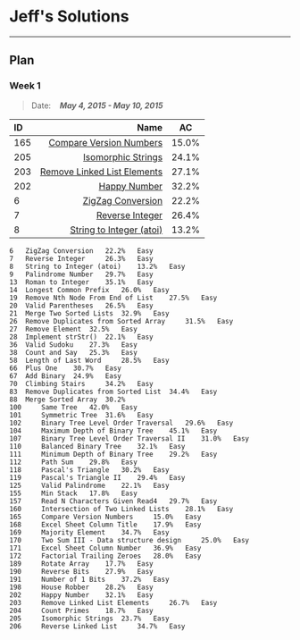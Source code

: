 # Jeff's Solutions
***
## Plan
### Week 1 
> Date:&nbsp;&nbsp;&nbsp; ***May 4, 2015 - May 10, 2015***

|ID       |  Name                      |   AC |
|:------- |--------------------------: |:-----:|
|165|	[Compare Version Numbers][165]|15.0%|
|205|	[Isomorphic Strings][205]|	24.1%|	
|203|	[Remove Linked List Elements][203]|	27.1%|	
|202|	[Happy Number][202]|	32.2%	|
|6	|[ZigZag Conversion][6]|	22.2%	|
|7	|[Reverse Integer][7]|	26.4%	|
|8	|[String to Integer (atoi)][8]|	13.2%	|

[165]:https://leetcode.com/problems/compare-version-numbers/
[205]:https://leetcode.com/problems/isomorphic-strings/
[203]:https://leetcode.com/problems/remove-linked-list-elements/
[202]:https://leetcode.com/problems/happy-number/
[6]:https://leetcode.com/problems/zigzag-conversion/
[7]:https://leetcode.com/problems/reverse-integer/
[8]:https://leetcode.com/problems/string-to-integer-atoi/

 	6 	ZigZag Conversion 	22.2% 	Easy
	7 	Reverse Integer 	26.3% 	Easy
	8 	String to Integer (atoi) 	13.2% 	Easy
	9 	Palindrome Number 	29.7% 	Easy
	13 	Roman to Integer 	35.1% 	Easy
	14 	Longest Common Prefix 	26.0% 	Easy
	19 	Remove Nth Node From End of List 	27.5% 	Easy
	20 	Valid Parentheses 	26.5% 	Easy
	21 	Merge Two Sorted Lists 	32.9% 	Easy
	26 	Remove Duplicates from Sorted Array 	31.5% 	Easy
	27 	Remove Element 	32.5% 	Easy
	28 	Implement strStr() 	22.1% 	Easy
	36 	Valid Sudoku 	27.3% 	Easy
	38 	Count and Say 	25.3% 	Easy
	58 	Length of Last Word 	28.5% 	Easy
	66 	Plus One 	30.7% 	Easy
	67 	Add Binary 	24.9% 	Easy
	70 	Climbing Stairs 	34.2% 	Easy
	83 	Remove Duplicates from Sorted List 	34.4% 	Easy
	88 	Merge Sorted Array 	30.2% 	
	100 	Same Tree 	42.0% 	Easy
	101 	Symmetric Tree 	31.6% 	Easy
	102 	Binary Tree Level Order Traversal 	29.6% 	Easy
	104 	Maximum Depth of Binary Tree 	45.1% 	Easy
	107 	Binary Tree Level Order Traversal II 	31.0% 	Easy
	110 	Balanced Binary Tree 	32.1% 	Easy
	111 	Minimum Depth of Binary Tree 	29.2% 	Easy
	112 	Path Sum 	29.8% 	Easy
	118 	Pascal's Triangle 	30.2% 	Easy
	119 	Pascal's Triangle II 	29.4% 	Easy
	125 	Valid Palindrome 	22.1% 	Easy
	155 	Min Stack 	17.8% 	Easy
	157 	Read N Characters Given Read4 	29.7% 	Easy
	160 	Intersection of Two Linked Lists 	28.1% 	Easy
	165 	Compare Version Numbers 	15.0% 	Easy
	168 	Excel Sheet Column Title 	17.9% 	Easy
	169 	Majority Element 	34.7% 	Easy
	170 	Two Sum III - Data structure design 	25.0% 	Easy
	171 	Excel Sheet Column Number 	36.9% 	Easy
	172 	Factorial Trailing Zeroes 	28.0% 	Easy
	189 	Rotate Array 	17.7% 	Easy
	190 	Reverse Bits 	27.9% 	Easy
	191 	Number of 1 Bits 	37.2% 	Easy
	198 	House Robber 	28.2% 	Easy
	202 	Happy Number 	32.1% 	Easy
	203 	Remove Linked List Elements 	26.7% 	Easy
	204 	Count Primes 	18.7% 	Easy
	205 	Isomorphic Strings 	23.7% 	Easy
	206 	Reverse Linked List 	34.7% 	Easy

